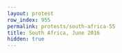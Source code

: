 ```yaml
---
layout: protest
row_index: 955
permalink: protests/south-africa-55
title: South Africa, June 2016
hidden: true
---
```

